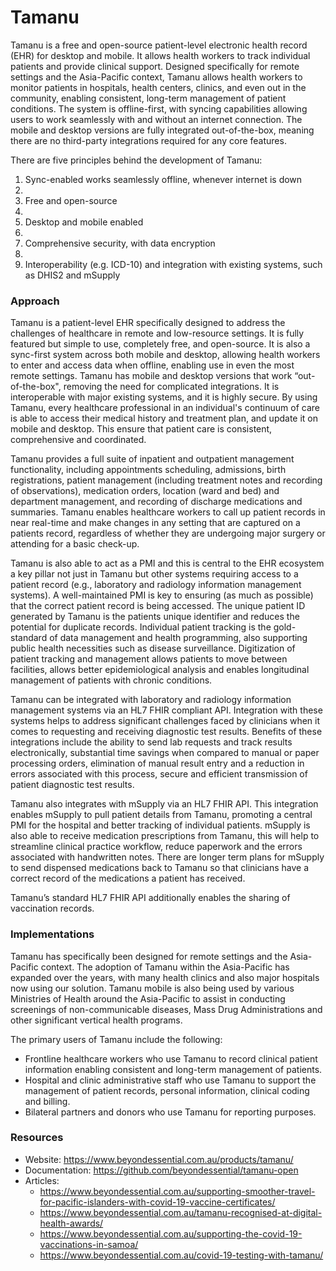 # Tamanu

Tamanu is a free and open-source patient-level electronic health record
(EHR) for desktop and mobile. It allows health workers to track
individual patients and provide clinical support. Designed specifically
for remote settings and the Asia-Pacific context, Tamanu allows health
workers to monitor patients in hospitals, health centers, clinics, and
even out in the community, enabling consistent, long-term management of
patient conditions. The system is offline-first, with syncing
capabilities allowing users to work seamlessly with and without an
internet connection. The mobile and desktop versions are fully
integrated out-of-the-box, meaning there are no third-party integrations
required for any core features.

There are five principles behind the development of Tamanu:

1.  Sync-enabled works seamlessly offline, whenever internet is down  
2.  
3.  Free and open-source  
4.  
5.  Desktop and mobile enabled  
6.  
7.  Comprehensive security, with data encryption  
8.  
9.  Interoperability (e.g. ICD-10) and integration with existing
    systems, such as DHIS2 and mSupply

### Approach

Tamanu is a patient-level EHR specifically designed to address the
challenges of healthcare in remote and low-resource settings. It is
fully featured but simple to use, completely free, and open-source. It
is also a sync-first system across both mobile and desktop, allowing
health workers to enter and access data when offline, enabling use in
even the most remote settings. Tamanu has mobile and desktop versions
that work “out-of-the-box", removing the need for complicated
integrations. It is interoperable with major existing systems, and it is
highly secure. By using Tamanu, every healthcare professional in an
individual's continuum of care is able to access their medical history
and treatment plan, and update it on mobile and desktop. This ensure
that patient care is consistent, comprehensive and coordinated.

Tamanu provides a full suite of inpatient and outpatient management
functionality, including appointments scheduling, admissions, birth
registrations, patient management (including treatment notes and
recording of observations), medication orders, location (ward and bed)
and department management, and recording of discharge medications and
summaries. Tamanu enables healthcare workers to call up patient records
in near real-time and make changes in any setting that are captured on a
patients record, regardless of whether they are undergoing major surgery
or attending for a basic check-up.

Tamanu is also able to act as a PMI and this is central to the EHR
ecosystem a key pillar not just in Tamanu but other systems requiring
access to a patient record (e.g., laboratory and radiology information
management systems). A well-maintained PMI is key to ensuring (as much
as possible) that the correct patient record is being accessed. The
unique patient ID generated by Tamanu is the patients unique identifier
and reduces the potential for duplicate records. Individual patient
tracking is the gold-standard of data management and health programming,
also supporting public health necessities such as disease surveillance.
Digitization of patient tracking and management allows patients to move
between facilities, allows better epidemiological analysis and enables
longitudinal management of patients with chronic conditions.

Tamanu can be integrated with laboratory and radiology information
management systems via an HL7 FHIR compliant API. Integration with these
systems helps to address significant challenges faced by clinicians when
it comes to requesting and receiving diagnostic test results. Benefits
of these integrations include the ability to send lab requests and track
results electronically, substantial time savings when compared to manual
or paper processing orders, elimination of manual result entry and a
reduction in errors associated with this process, secure and efficient
transmission of patient diagnostic test results.

Tamanu also integrates with mSupply via an HL7 FHIR API. This
integration enables mSupply to pull patient details from Tamanu,
promoting a central PMI for the hospital and better tracking of
individual patients. mSupply is also able to receive medication
prescriptions from Tamanu, this will help to streamline clinical
practice workflow, reduce paperwork and the errors associated with
handwritten notes. There are longer term plans for mSupply to send
dispensed medications back to Tamanu so that clinicians have a correct
record of the medications a patient has received.

Tamanu’s standard HL7 FHIR API additionally enables the sharing of
vaccination records.

### Implementations

Tamanu has specifically been designed for remote settings and the
Asia-Pacific context. The adoption of Tamanu within the Asia-Pacific has
expanded over the years, with many health clinics and also major
hospitals now using our solution. Tamanu mobile is also being used by
various Ministries of Health around the Asia-Pacific to assist in
conducting screenings of non-communicable diseases, Mass Drug
Administrations and other significant vertical health programs.

The primary users of Tamanu include the following:

- Frontline healthcare workers who use Tamanu to record clinical patient
  information enabling consistent and long-term management of patients.
- Hospital and clinic administrative staff who use Tamanu to support the
  management of patient records, personal information, clinical coding
  and billing.
- Bilateral partners and donors who use Tamanu for reporting purposes.

### Resources

- Website: <https://www.beyondessential.com.au/products/tamanu/>
- Documentation: <https://github.com/beyondessential/tamanu-open>
- Articles:
  - <https://www.beyondessential.com.au/supporting-smoother-travel-for-pacific-islanders-with-covid-19-vaccine-certificates/>
  - <https://www.beyondessential.com.au/tamanu-recognised-at-digital-health-awards/>
  - <https://www.beyondessential.com.au/supporting-the-covid-19-vaccinations-in-samoa/>
  - <https://www.beyondessential.com.au/covid-19-testing-with-tamanu/>
